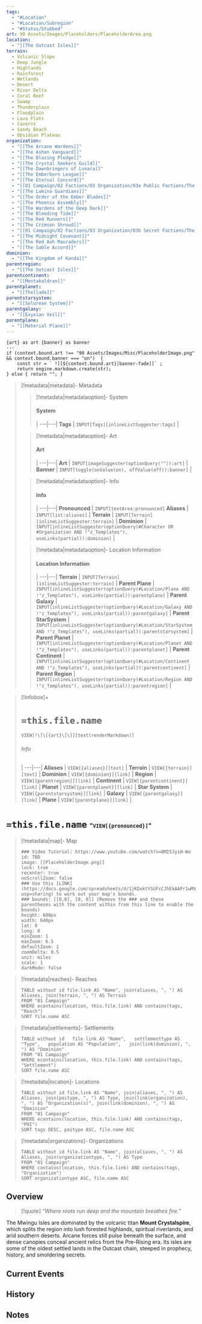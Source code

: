 ```yaml
---
tags:
  - "#Location"
  - "#Location/Subregion"
  - "#Status/Stubbed"
art: 90 Assets/Images/Placeholders/PlaceholderArea.png
location:
  - "[[The Outcast Isles]]"
terrain:
  - Volcanic Slope
  - Deep Jungle
  - Highlands
  - Rainforest
  - Wetlands
  - Desert
  - River Delta
  - Coral Reef
  - Swamp
  - Thunderplain
  - Floodplain
  - Lava Flats
  - Caverns
  - Sandy Beach
  - Obsidian Plateau
organization:
  - "[[The Arcane Wardens]]"
  - "[[The Ashen Vanguard]]"
  - "[[The Blazing Pledge]]"
  - "[[The Crystal Seekers Guild]]"
  - "[[The Dawnbringers of Lunara]]"
  - "[[The Emberborn League]]"
  - "[[The Eternal Concord]]"
  - "[[01 Campaign/02 Factions/03 Organization/03a Public Factions/The Gilded Hammer Union]]"
  - "[[The Lumina Guardians]]"
  - "[[The Order of the Ember Blades]]"
  - "[[The Phoenix Assembly]]"
  - "[[The Wardens of the Deep Dark]]"
  - "[[The Bleeding Tide]]"
  - "[[The Red Runners]]"
  - "[[The Crimson Shroud]]"
  - "[[01 Campaign/02 Factions/03 Organization/03b Secret Factions/The Infernal Covenant]]"
  - "[[The Midnight Covenant]]"
  - "[[The Red Ash Mauraders]]"
  - "[[The Sable Accord]]"
dominion:
  - "[[The Kingdom of Kanda]]"
parentregion:
  - "[[The Outcast Isles]]"
parentcontinent:
  - "[[Montakaldran]]"
parentplanet:
  - "[[Thellade]]"
parentstarsystem:
  - "[[Solurean System]]"
parentgalaxy:
  - "[[Exyxian Veil]]"
parentplane:
  - "[[Material Plane]]"
---
```


```meta-bind-js-view 
{art} as art {banner} as banner
--- 
if (context.bound.art !== "90 Assets/Images/Misc/PlaceholderImage.png" && context.bound.banner === "on")  { 
    const str = ` ![[${context.bound.art}|banner-fade]]` ;
    return engine.markdown.create(str); 
} else { return ""; }
```

> [!metadata|metadata]- Metadata 
>> [!metadata|metadataoption]- System
>> #### System
>>  |
>> ---|---|
> **Tags** | `INPUT[Tags][inlineListSuggester:tags]` |
>
>> [!metadata|metadataoption]- Art
>> #### Art
>>  |
>> ---|---|
> **Art** | `INPUT[imageSuggester(optionQuery("")):art]` |
> **Banner** | `INPUT[toggle(onValue(on), offValue(off)):banner]` |
>
>> [!metadata|metadataoption]- Info
>> #### Info
>>  |
>> ---|---|
>> **Pronounced** |  `INPUT[textArea:pronounced]`
>> **Aliases** | `INPUT[list:aliases]` |
>> **Terrain** | `INPUT[Terrain][inlineListSuggester:terrain]` |
>> **Dominion** | `INPUT[inlineListSuggester(optionQuery(#Character OR #Organization AND !"z_Templates"), useLinks(partial)):dominion]` |
>
>> [!metadata|metadataoption]- Location Information
>> #### Location Information
>>  |
>> ---|---|
>> **Terrain** | `INPUT[Terrain][inlineListSuggester:terrain]` |
>> **Parent Plane** | `INPUT[inlineListSuggester(optionQuery(#Location/Plane AND !"z_Templates"), useLinks(partial)):parentplane]` |
>> **Parent Galaxy** | `INPUT[inlineListSuggester(optionQuery(#Location/Galaxy AND !"z_Templates"), useLinks(partial)):parentgalaxy]` |
>> **Parent StarSystem** | `INPUT[inlineListSuggester(optionQuery(#Location/StarSystem AND !"z_Templates"), useLinks(partial)):parentstarsystem]` |
>> **Parent Planet** | `INPUT[inlineListSuggester(optionQuery(#Location/Planet AND !"z_Templates"), useLinks(partial)):parentplanet]` |
>> **Parent Continent** | `INPUT[inlineListSuggester(optionQuery(#Location/Continent AND !"z_Templates"), useLinks(partial)):parentcontinent]` |
>> **Parent Region** | `INPUT[inlineListSuggester(optionQuery(#Location/Region AND !"z_Templates"), useLinks(partial)):parentregion]` |


> [!infobox]+
> # `=this.file.name`
> `VIEW[!\[\[{art}\]\]][text(renderMarkdown)]`
> ###### Info
>  |
> ---|---|
> **Aliases** | `VIEW[{aliases}][text]` |
> **Terrain** | `VIEW[{terrain}][text]` |
> **Dominion** | `VIEW[{dominion}][link]` |
> **Region** | `VIEW[{parentregion}][link]` |
> **Continent** | `VIEW[{parentcontinent}][link]` |
> **Planet** | `VIEW[{parentplanet}][link]` |
> **Star System** | `VIEW[{parentstarsystem}][link]` |
> **Galaxy** | `VIEW[{parentgalaxy}][link]` |
> **Plane** | `VIEW[{parentplane}][link]` |

# **`=this.file.name`** <span style="font-size: medium">"`VIEW[{pronounced}]`"</span>

> [!metadata|map]- Map
> ```leaflet
> ### Video Tutorial: https://www.youtube.com/watch?v=8MI5JyiH-Wo
> id: TBD
> image: [[PlaceholderImage.png]]
> lock: true
> recenter: true
> noScrollZoom: false
> ### Use this [LINK](https://docs.google.com/spreadsheets/d/1jKQxktYSUFcCJhEkAAPr1wMVBTqUdpEfA5XveUXI17I/edit?usp=sharing) to work out your map's bounds.
> ### bounds: [[0,0], [0, 0]] (Remove the ### and these parentheses with the content within from this line to enable the bounds)
> height: 600px
> width: 640px
> lat: 0
> long: 0
> minZoom: 1
> maxZoom: 6.5
> defaultZoom: 1
> zoomDelta: 0.5
> unit: miles
> scale: 1
> darkMode: false
> ```

> [!metadata|reaches]- Reaches
> ```dataview
> TABLE without id file.link AS "Name", join(aliases, ", ") AS Aliases, join(terrain, ", ") AS Terrain
> FROM "01 Campaign"
> WHERE econtains(location, this.file.link) AND contains(tags, "Reach")
> SORT file.name ASC
> ```

> [!metadata|settlements]- Settlements
>```dataview
>TABLE without id   file.link AS "Name",   settlementtype AS "Type",   population AS "Population",   join(link(dominion), ", ") AS "Dominion"
>FROM "01 Campaign"
>WHERE econtains(location, this.file.link) AND contains(tags, "Settlement")
>SORT file.name ASC
>```

> [!metadata|location]- Locations
> ```dataview
> TABLE without id file.link AS "Name", join(aliases, ", ") AS Aliases, join(poitype, ", ") AS Type, join(link(organization), ", ") AS "Organization(s)", join(link(dominion), ", ") AS "Dominion"
> FROM "01 Campaign"
> WHERE econtains(location, this.file.link) AND contains(tags, "POI")
> SORT tags DESC, poitype ASC, file.name ASC

> [!metadata|organizations]- Organizations
> ```dataview
> TABLE without id file.link AS "Name", join(aliases, ", ") AS Aliases, join(organizationtype, ", ") AS Type
> FROM "01 Campaign"
> WHERE contains(location, this.file.link) AND contains(tags, "Organization")
> SORT organizationtype ASC, file.name ASC

## Overview 
>[!quote]
>*“Where roots run deep and the mountain breathes fire.”*

The Mwingu Isles are dominated by the volcanic titan **Mount Crystalspire**, which splits the region into lush forested highlands, spiritual riverlands, and arid southern deserts. Arcane forces still pulse beneath the surface, and dense canopies conceal ancient relics from the Pre-Rising era. Its isles are some of the oldest settled lands in the Outcast chain, steeped in prophecy, history, and smoldering secrets.

## Current Events



## History



## Notes

